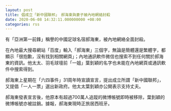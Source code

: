 ```yaml
---
layout: post
title: 倡成立「新中國聯邦」　郝海東與妻子被內地網絡封殺
date: 2020-06-08 14:32:11.000000000 +08:00
categories: rss
---
```


有「亞洲第一前鋒」稱譽的中國足球名宿郝海東，被內地網絡全面封殺。

在內地最大搜尋網站「百度」輸入「郝海東」三個字，無論是簡體還是繁體字，都顯示「很抱歉，沒有找到相關網頁」；內地通訊軟件微信也搜索不到任何關於郝海東的資訊。他太太、羽毛球壇前「一姐」葉釗穎的名字也未能在內地網頁或通訊軟件中搜索得到。

郝海東上星期在「六四事件」31周年時宣讀宣言，提出成立所謂「新中國聯邦」，又提倡「一人一票」選出新政府。他太太葉釗穎亦公開表示支持丈夫。

郝海東發表宣言後，他原本有超過700萬人追蹤的微博帳號即時被移除，葉釗穎的微博帳號亦被註銷。據報，郝海東現時正旅居西班牙。
